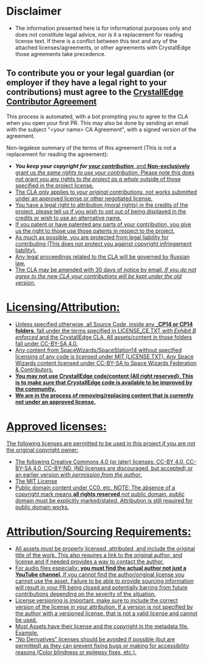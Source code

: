 # Disclaimer
- The information presented here is for informational purposes only and does not constitute legal advice, nor is it a replacement for reading license text. If there is a conflict between this text and any of the attached licenses/agreements, or other agreements with CrystallEdge those agreements take precedence.

## To contribute you or your legal guardian (or employer if they have a legal right to your contributions) must agree to the [CrystallEdge Contributor Agreement](https://github.com/crystallpunk-14/crystall-punk-14/blob/master/CLA.md) 

This process is automated, with a bot prompting you to agree to the CLA when you open your first PR. This may also be done by sending an email with the subject "\<your name\> CA Agreement", with a signed version of the agreement.

Non-legalese summary of the terms of this agreement (This is not a replacement for reading the agreement):
- __*You keep your copyright for <u>your contribution*__, and **Non-exclusively** grant us *the same rights to use your contribution*. Please note this does not grant you any rights to *the project as a whole* outside of those specified in the project license.
- The CLA only applies to *your original contributions*, not works submitted under an approved license or other negotiated license.
- You have a legal right to attribution (moral rights) in the credits of the project, please tell us if you wish to opt out of being displayed in the credits or wish to use an alternative name.
- If you patent or have patented any parts of your contribution, you give us the right to those use those patents in respect to the project.
- As much as possible, you are protected from legal liability for contributing (This does not protect you against copyright infringement liability).
- Any legal proceedings related to the CLA will be governed by Russian law.
- The CLA may be amended with 30 days of notice by email. *If you do not agree to the new CLA your contributions will be kept under the old version.*

# Licensing/Attribution:
- Unless specified otherwise, all Source Code, inside any **\_CP14 or CP14 folders**, fall under the terms specified in LICENSE_CE.TXT *with Exhibit B enforced* and the [CrystallEdge CLA](https://github.com/crystallpunk-14/crystall-punk-14/blob/master/CLA.md). All assets/content in those folders fall under CC-BY-SA 4.0.
- Any content from SpaceWizards/SpaceStation14 without specified licensing of any code is licensed under MIT (LICENSE.TXT). Any Space Wizards content licensed under CC-BY-SA to Space Wizards Federation & Contributors.
- __**You may not use CrystallEdge code/content (All right reserved). This is to make sure that CrystallEdge code is available to be improved by the community.**__
- **We are in the process of removing/replacing content that is currently not under an approved license.**

# Approved licenses:
The following licenses are permitted to be used in this project if you are not the original copyright owner:
- The following Creative Commons 4.0 (or later) licenses: [CC-BY 4.0](https://creativecommons.org/licenses/by/4.0/legalcode.en), [CC-BY-SA 4.0](https://creativecommons.org/licenses/by-sa/4.0/legalcode.en), [CC-BY-ND](https://creativecommons.org/licenses/by-nd/4.0/legalcode.en), (ND licenses are discouraged, but accepted) or an earlier version with *permission from the author*.
- [The MIT License](https://opensource.org/license/MIT)
- Public domain content under [CC0](https://creativecommons.org/public-domain/cc0/), etc. NOTE: The absence of a copyright mark means **all rights reserved** *not* public domain, public domain must be explicitly marked/stated. Attribution is still required for public domain works.

# Attribution/Sourcing Requirements:
- All assets *must* be properly licensed, attributed, and include the original title of the work. This also requires a link to the original author, and license and if needed provides a way to contact the author.
- For audio files especially: **you must find the actual author not just a YouTube channel**. <u>If you cannot find the author/original license you cannot use the asset.</u> Failure to be able to provide sourcing information will result in your PR being closed and potentially barring from future contributions depending on the severity of the situation.
- License versioning is important, make sure to include the correct version of the license in your attribution. If a version is not specified by the author with a versioned license, that is not a valid license and cannot be used.
- Most Assets have their license and the copyright in the metadata file. [Example](https://github.com/space-wizards/space-station-14/blob/master/Resources/Textures/Objects/Tools/crowbar.rsi/meta.json).
- "No Derivatives" licenses should be avoided if possible (but are permitted) as they can prevent fixing bugs or making for accessibility reasons (Color blindness or epilepsy fixes, etc.).
